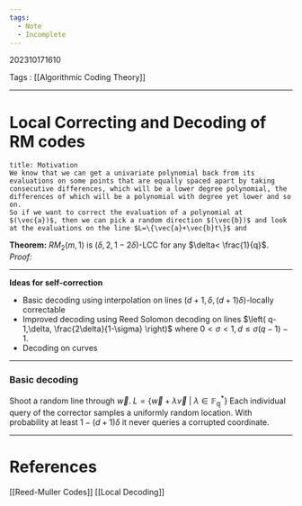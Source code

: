 ```yaml
---
tags:
  - Note
  - Incomplete
---
```

202310171610

Tags : [[Algorithmic Coding Theory]]

---
# Local Correcting and Decoding of RM codes
```ad-hint
title: Motivation
We know that we can get a univariate polynomial back from its evaluations on some points that are equally spaced apart by taking consecutive differences, which will be a lower degree polynomial, the differences of which will be a polynomial with degree yet lower and so on.
So if we want to correct the evaluation of a polynomial at $(\vec{a})$, then we can pick a random direction $(\vec{b})$ and look at the evaluations on the line $L=\{\vec{a}+\vec{b}t\}$ and 
```

**Theorem:** $RM_{2}(m,1)$ is $(\delta,2,1-2\delta)$-LCC for any $\delta< \frac{1}{q}$.
*Proof:*



---
**Ideas for self-correction**
- Basic decoding using interpolation on lines $(d+1,\delta,(d+1)\delta)$-locally correctable
- Improved decoding using Reed Solomon decoding on lines $\left( q-1,\delta, \frac{2\delta}{1-\sigma} \right)$ where $0<\sigma<1,d\leq\sigma(q-1)-1$.
- Decoding on curves

---
### Basic decoding
Shoot a random line through $\vec{w}$. $L=\{ \vec{w}+\lambda  \vec{v} \ |\ \lambda \in\mathbb{F^{*}_{q}} \}$
Each individual query of the corrector samples a uniformly random location. With probability at least $1-(d+1)\delta$ it never queries a corrupted coordinate.



---
# References
[[Reed-Muller Codes]]
[[Local Decoding]]